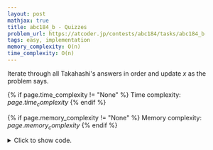 ```yaml
---
layout: post
mathjax: true
title: abc184_b - Quizzes
problem_url: https://atcoder.jp/contests/abc184/tasks/abc184_b
tags: easy, implementation
memory_complexity: O(n)
time_complexity: O(n)
---
```


Iterate through all Takahashi's answers in order and update $x$ as the
problem says.


{% if page.time_complexity != "None" %}
Time complexity: ${{ page.time_complexity }}$
{% endif %}

{% if page.memory_complexity != "None" %}
Memory complexity: ${{ page.memory_complexity }}$
{% endif %}

<details>
<summary>
<p style="display:inline">Click to show code.</p>
</summary>
```cpp
{% raw %}
using namespace std;
using ll = long long;
using ii = pair<int, int>;
using vi = vector<int>;
template <typename InputIterator,
          typename T = typename iterator_traits<InputIterator>::value_type>
void read_n(InputIterator it, int n)
{
    copy_n(istream_iterator<T>(cin), n, it);
}
template <typename InputIterator,
          typename T = typename iterator_traits<InputIterator>::value_type>
void write(InputIterator first, InputIterator last, const char *delim = "\n")
{
    copy(first, last, ostream_iterator<T>(cout, delim));
}
int main(void)
{
    ios::sync_with_stdio(false), cin.tie(NULL);
    int n, x;
    cin >> n >> x;
    while (n--)
    {
        char cur;
        cin >> cur;
        if (cur == 'o')
            x += 1;
        else
            x = max(0, x - 1);
    }
    cout << x << endl;
    return 0;
}

{% endraw %}
```
</details>

